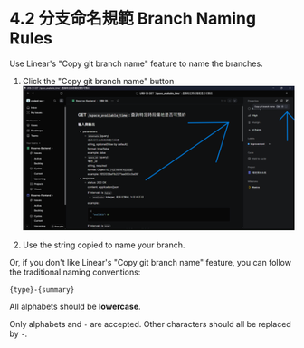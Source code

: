 # 4.2 分支命名規範 Branch Naming Rules

Use Linear's "Copy git branch name" feature to name the branches.

1. Click the "Copy git branch name" button
![](../images/4_2_1.png)

2. Use the string copied to name your branch.

Or, if you don't like Linear's "Copy git branch name" feature, you can follow the traditional naming conventions: 

```
{type}-{summary}
```

All alphabets should be **lowercase**.

Only alphabets and `-` are accepted. Other characters should all be replaced by `-`.
